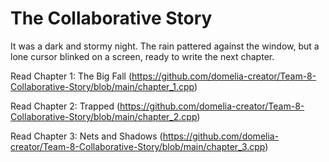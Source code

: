 # The Collaborative Story

It was a dark and stormy night. The rain pattered against the window, but a lone cursor blinked on a screen, ready to write the next chapter.

Read Chapter 1: The Big Fall (https://github.com/domelia-creator/Team-8-Collaborative-Story/blob/main/chapter_1.cpp)

Read Chapter 2: Trapped (https://github.com/domelia-creator/Team-8-Collaborative-Story/blob/main/chapter_2.cpp)

Read Chapter 3: Nets and Shadows (https://github.com/domelia-creator/Team-8-Collaborative-Story/blob/main/chapter_3.cpp)



